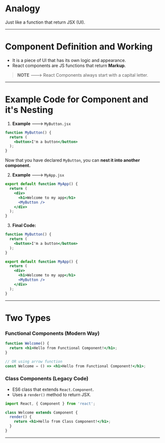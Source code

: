 # Analogy
Just like a function that return JSX (UI).

---
# Component Definition and Working
- It is a piece of UI that has its own logic and appearance.
- React components are JS functions that return **Markup**.

>**NOTE** ---> React Components always start with a    capital letter.

---
# Example Code for Component and it's Nesting

1. **Example** ---> `MyButton.jsx`
``` jsx
function MyButton() {
  return (
    <button>I'm a button</button>
  );
}
```
Now that you have declared `MyButton`, you can **nest it into another component.**

2. **Example** ---> `MyApp.jsx`
``` jsx
export default function MyApp() {
  return (
    <div>
      <h1>Welcome to my app</h1>
      <MyButton />
    </div>
  );
}
```

3. **Final Code:**
``` jsx
function MyButton() {
  return (
    <button>I'm a button</button>
  );
}

export default function MyApp() {
  return (
    <div>
      <h1>Welcome to my app</h1>
      <MyButton />
    </div>
  );
}
```

---
# Two Types
### Functional Components (Modern Way)
``` jsx
function Welcome() {
  return <h1>Hello from Functional Component!</h1>;
}

// OR using arrow function
const Welcome = () => <h1>Hello from Functional Component!</h1>;

```

### Class Components (Legacy Code)
- ES6 class that extends `React.Component`.
- Uses a `render()` method to return JSX.

``` jsx
import React, { Component } from 'react';

class Welcome extends Component {
  render() {
    return <h1>Hello from Class Component!</h1>;
  }
}

```

---

